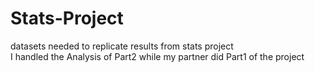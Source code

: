 # Stats-Project
datasets needed to replicate results from stats project  
I handled the Analysis of Part2 while my partner did Part1 of the project

